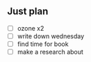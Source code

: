 ## Just plan
- [ ] ozone x2
- [ ] write down wednesday
- [ ] find time for book
- [ ] make a research about
